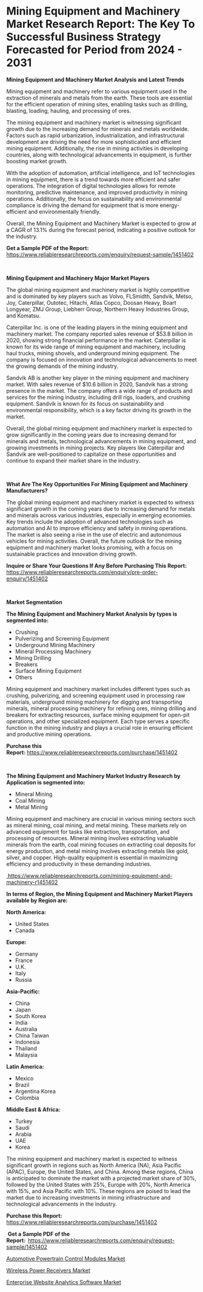 <p><h1>Mining Equipment and Machinery Market Research Report: The Key To Successful Business Strategy Forecasted for Period from 2024 - 2031</h1></p><p><strong>Mining Equipment and Machinery Market Analysis and Latest Trends</strong></p>
<p><p>Mining equipment and machinery refer to various equipment used in the extraction of minerals and metals from the earth. These tools are essential for the efficient operation of mining sites, enabling tasks such as drilling, blasting, loading, hauling, and processing of ores.</p><p>The mining equipment and machinery market is witnessing significant growth due to the increasing demand for minerals and metals worldwide. Factors such as rapid urbanization, industrialization, and infrastructural development are driving the need for more sophisticated and efficient mining equipment. Additionally, the rise in mining activities in developing countries, along with technological advancements in equipment, is further boosting market growth.</p><p>With the adoption of automation, artificial intelligence, and IoT technologies in mining equipment, there is a trend towards more efficient and safer operations. The integration of digital technologies allows for remote monitoring, predictive maintenance, and improved productivity in mining operations. Additionally, the focus on sustainability and environmental compliance is driving the demand for equipment that is more energy-efficient and environmentally friendly.</p><p>Overall, the Mining Equipment and Machinery Market is expected to grow at a CAGR of 13.1% during the forecast period, indicating a positive outlook for the industry.</p></p>
<p><strong>Get a Sample PDF of the Report:&nbsp;</strong> <a href="https://www.reliableresearchreports.com/enquiry/request-sample/1451402">https://www.reliableresearchreports.com/enquiry/request-sample/1451402</a></p>
<p>&nbsp;</p>
<p><strong>Mining Equipment and Machinery Major Market Players</strong></p>
<p><p>The global mining equipment and machinery market is highly competitive and is dominated by key players such as Volvo, FLSmidth, Sandvik, Metso, Joy, Caterpillar, Outotec, Hitachi, Atlas Copco, Doosan Heavy, Boart Longyear, ZMJ Group, Liebherr Group, Northern Heavy Industries Group, and Komatsu.</p><p>Caterpillar Inc. is one of the leading players in the mining equipment and machinery market. The company reported sales revenue of $53.8 billion in 2020, showing strong financial performance in the market. Caterpillar is known for its wide range of mining equipment and machinery, including haul trucks, mining shovels, and underground mining equipment. The company is focused on innovation and technological advancements to meet the growing demands of the mining industry.</p><p>Sandvik AB is another key player in the mining equipment and machinery market. With sales revenue of $10.6 billion in 2020, Sandvik has a strong presence in the market. The company offers a wide range of products and services for the mining industry, including drill rigs, loaders, and crushing equipment. Sandvik is known for its focus on sustainability and environmental responsibility, which is a key factor driving its growth in the market.</p><p>Overall, the global mining equipment and machinery market is expected to grow significantly in the coming years due to increasing demand for minerals and metals, technological advancements in mining equipment, and growing investments in mining projects. Key players like Caterpillar and Sandvik are well-positioned to capitalize on these opportunities and continue to expand their market share in the industry.</p></p>
<p>&nbsp;</p>
<p><strong>What Are The Key Opportunities For Mining Equipment and Machinery Manufacturers?</strong></p>
<p><p>The global mining equipment and machinery market is expected to witness significant growth in the coming years due to increasing demand for metals and minerals across various industries, especially in emerging economies. Key trends include the adoption of advanced technologies such as automation and AI to improve efficiency and safety in mining operations. The market is also seeing a rise in the use of electric and autonomous vehicles for mining activities. Overall, the future outlook for the mining equipment and machinery market looks promising, with a focus on sustainable practices and innovation driving growth.</p></p>
<p><strong>Inquire or Share Your Questions If Any Before Purchasing This Report:</strong> <a href="https://www.reliableresearchreports.com/enquiry/pre-order-enquiry/1451402">https://www.reliableresearchreports.com/enquiry/pre-order-enquiry/1451402</a></p>
<p>&nbsp;</p>
<p><strong>Market Segmentation</strong></p>
<p><strong>The Mining Equipment and Machinery Market Analysis by types is segmented into:</strong></p>
<p><ul><li>Crushing</li><li>Pulverizing and Screening Equipment</li><li>Underground Mining Machinery</li><li>Mineral Processing Machinery</li><li>Mining Drilling</li><li>Breakers</li><li>Surface Mining Equipment</li><li>Others</li></ul></p>
<p><p>Mining equipment and machinery market includes different types such as crushing, pulverizing, and screening equipment used in processing raw materials, underground mining machinery for digging and transporting minerals, mineral processing machinery for refining ores, mining drilling and breakers for extracting resources, surface mining equipment for open-pit operations, and other specialized equipment. Each type serves a specific function in the mining industry and plays a crucial role in ensuring efficient and productive mining operations.</p></p>
<p><strong>Purchase this Report:&nbsp;</strong><a href="https://www.reliableresearchreports.com/purchase/1451402">https://www.reliableresearchreports.com/purchase/1451402</a></p>
<p>&nbsp;</p>
<p><strong>The Mining Equipment and Machinery Market Industry Research by Application is segmented into:</strong></p>
<p><ul><li>Mineral Mining</li><li>Coal Mining</li><li>Metal Mining</li></ul></p>
<p><p>Mining equipment and machinery are crucial in various mining sectors such as mineral mining, coal mining, and metal mining. These markets rely on advanced equipment for tasks like extraction, transportation, and processing of resources. Mineral mining involves extracting valuable minerals from the earth, coal mining focuses on extracting coal deposits for energy production, and metal mining involves extracting metals like gold, silver, and copper. High-quality equipment is essential in maximizing efficiency and productivity in these demanding industries.</p></p>
<p><a href="https://www.reliableresearchreports.com/mining-equipment-and-machinery-r1451402">&nbsp;https://www.reliableresearchreports.com/mining-equipment-and-machinery-r1451402</a></p>
<p><strong>In terms of Region, the Mining Equipment and Machinery Market Players available by Region are:</strong></p>
<p>
    <p> <strong> North America: </strong>
        <ul>
            <li>United States</li>
            <li>Canada</li>
        </ul>
        </p> 
    <p> <strong> Europe: </strong>
        <ul>
            <li>Germany</li>
            <li>France</li>
            <li>U.K.</li>
            <li>Italy</li>
            <li>Russia</li>
        </ul>
        </p> 
    <p> <strong> Asia-Pacific: </strong>
        <ul>
            <li>China</li>
            <li>Japan</li>
            <li>South Korea</li>
            <li>India</li>
            <li>Australia</li>
            <li>China Taiwan</li>
            <li>Indonesia</li>
            <li>Thailand</li>
            <li>Malaysia</li>
        </ul>
        </p> 
    <p> <strong> Latin America: </strong>
        <ul>
            <li>Mexico</li>
            <li>Brazil</li>
            <li>Argentina Korea</li>
            <li>Colombia</li>
        </ul>
        </p> 
    <p> <strong> Middle East & Africa: </strong>
        <ul>
            <li>Turkey</li>
            <li>Saudi</li>
            <li>Arabia</li>
            <li>UAE</li>
            <li>Korea</li>
        </ul>
    </p>
    </p>
<p><p>The mining equipment and machinery market is expected to witness significant growth in regions such as North America (NA), Asia Pacific (APAC), Europe, the United States, and China. Among these regions, China is anticipated to dominate the market with a projected market share of 30%, followed by the United States with 25%, Europe with 20%, North America with 15%, and Asia Pacific with 10%. These regions are poised to lead the market due to increasing investments in mining infrastructure and technological advancements in the industry.</p></p>
<p><strong>Purchase this Report: </strong><a href="https://www.reliableresearchreports.com/purchase/1451402">https://www.reliableresearchreports.com/purchase/1451402</a></p>
<p>&nbsp;<strong>Get a Sample PDF of the Report:&nbsp;&nbsp;</strong><a href="https://www.reliableresearchreports.com/enquiry/request-sample/1451402">https://www.reliableresearchreports.com/enquiry/request-sample/1451402</a></p>
<p><strong></strong></p>
<p><p><a href="https://github.com/tiannaStark1/Market-Research-Report-List-1/blob/main/automotive-powertrain-control-modules-market.md">Automotive Powertrain Control Modules Market</a></p><p><a href="https://github.com/trackie2000/Market-Research-Report-List-1/blob/main/wireless-power-receivers-market.md">Wireless Power Receivers Market</a></p><p><a href="https://issuu.com/reportprime-2/docs/enterprise-website-analytics-softwa_55a58b9648da39">Enterprise Website Analytics Software Market</a></p></p>
